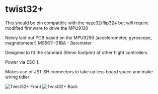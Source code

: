 # twist32+

This should be pin compatible with the naze32/flip32+ but will require modified firmware to drive the MPU9120

Newly laid out PCB based on the MPU9250 (accelerometer, gyroscope, magnetometer)
MS5611-01BA - Barometer 

Designed to fit the standard 36mm footprint of other flight controllers.

Power via ESC 1.

Makes use of JST SH connectors to take up less board space and make wiring tidier

![Twist32+ Front](https://raw.github.com/simonantonio/flip32+/mpu9250/Renders/to/twist-32-f.png)
![Twist32+ Back](https://raw.github.com/simonantonio/flip32+/mpu9250/Renders/to/twist-32-b.png)